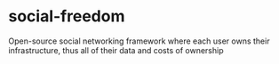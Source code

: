 # social-freedom
Open-source social networking framework where each user owns their infrastructure, thus all of their data and costs of ownership

